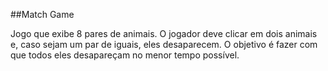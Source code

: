 ##Match Game

Jogo que exibe 8 pares de animais. O jogador deve clicar em dois animais e, caso sejam um par de iguais, eles desaparecem.
O objetivo é fazer com que todos eles desapareçam no menor tempo possível.
